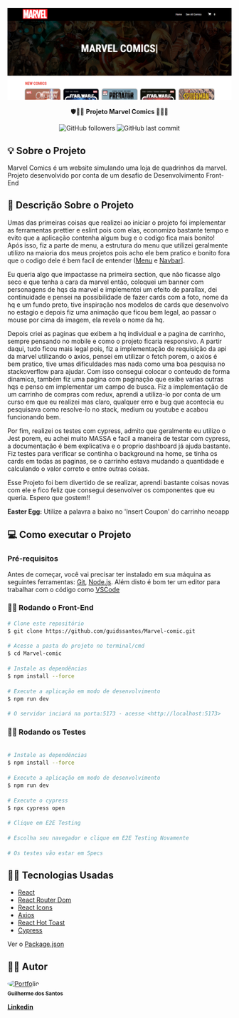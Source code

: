 ![Logo](/src/assets/github/bk_readme.PNG)
 <p align='center'> 🛡️🦸‍♀️ <strong> Projeto Marvel Comics </strong> 🔨🦸‍♂️</p>
 <div display='flex' align='center'>
<img alt="GitHub followers" src="https://img.shields.io/github/followers/guidssantos?style=social"> <img alt="GitHub last commit" src="https://img.shields.io/github/last-commit/guidssantos/Marvel-comic">
</div>

## 💡 Sobre o Projeto
Marvel Comics é um website simulando uma loja de quadrinhos da marvel.  Projeto desenvolvido por conta de um desafio de Desenvolvimento Front-End

## 💭 Descrição Sobre o Projeto
Umas das primeiras coisas que realizei ao iniciar o projeto foi implementar as ferramentas prettier e eslint pois com elas, economizo bastante tempo e evito que a aplicação contenha algum bug e o codigo fica mais bonito! </br> Após isso, fiz a parte de menu, a estrutura do menu que utilizei geralmente utilizo na maioria dos meus projetos pois acho ele bem pratico e bonito fora que o codigo dele é bem facil de entender ([Menu](https://github.com/guidssantos/Marvel-comic/tree/master/src/components/Menu) e [Navbar](https://github.com/guidssantos/Marvel-comic/tree/master/src/components/Navbar)].

Eu queria algo que impactasse na primeira section, que não ficasse algo seco e que tenha a cara da marvel então, coloquei um banner com personagens de hqs da marvel e implementei um efeito de parallax, dei continuidade e pensei na possibilidade de fazer cards com a foto, nome da hq e um fundo preto, tive inspiração nos modelos de cards que desenvolvo no estagio e depois fiz uma animação que ficou bem legal, ao passar o mouse por cima da imagem, ela revela o nome da hq.

Depois criei as paginas que exibem a hq individual e a pagina de carrinho, sempre pensando no mobile e como o projeto ficaria responsivo. A partir daqui, tudo ficou mais legal pois, fiz a implementação de requisição da api da marvel utilizando o axios, pensei em utilizar o fetch porem, o axios é bem pratico, tive umas dificuldades mas nada como uma boa pesquisa no stackoverflow para ajudar. Com isso consegui colocar o conteudo de forma dinamica, também fiz uma pagina com paginação que exibe varias outras hqs e penso em implementar um campo de busca. Fiz a implementação de um carrinho de compras com redux, aprendi a utiliza-lo por conta de um curso em que eu realizei mas claro, qualquer erro e bug que acontecia eu pesquisava como resolve-lo no stack, medium ou youtube e acabou funcionando bem.

Por fim, realizei os testes com cypress, admito que geralmente eu utilizo o Jest porem, eu achei muito MASSA e facil a maneira de testar com cypress, a documentação é bem explicativa e o proprio dashboard já ajuda bastante. Fiz testes para verificar se continha o background na home, se tinha os cards em todas as paginas, se o carrinho estava mudando a quantidade e calculando o valor correto e entre outras coisas.

Esse Projeto foi bem divertido de se realizar, aprendi bastante coisas novas com ele e fico feliz que consegui desenvolver os componentes que eu queria. Espero que gostem!!

<strong>Easter Egg:</strong>
Utilize a palavra a baixo no 'Insert Coupon' do carrinho
neoapp

## 💻 Como executar o Projeto
### Pré-requisitos

Antes de começar, você vai precisar ter instalado em sua máquina as seguintes ferramentas:
[Git](https://git-scm.com), [Node.js](https://nodejs.org/en/). 
Além disto é bom ter um editor para trabalhar com o código como [VSCode](https://code.visualstudio.com/)

### 🧑‍🎨 Rodando o Front-End

```bash
# Clone este repositório
$ git clone https://github.com/guidssantos/Marvel-comic.git

# Acesse a pasta do projeto no terminal/cmd
$ cd Marvel-comic

# Instale as dependências
$ npm install --force

# Execute a aplicação em modo de desenvolvimento
$ npm run dev

# O servidor inciará na porta:5173 - acesse <http://localhost:5173>
```

### 🧑‍🔬 Rodando os Testes

```bash

# Instale as dependências
$ npm install --force

# Execute a aplicação em modo de desenvolvimento
$ npm run dev

# Execute o cypress
$ npx cypress open

# Clique em E2E Testing

# Escolha seu navegador e clique em E2E Testing Novamente

# Os testes vão estar em Specs

```

## 👨‍💻 Tecnologias Usadas
- [React](https://pt-br.reactjs.org/)
- [React Router Dom](https://github.com/remix-run/react-router)
- [React Icons](https://react-icons.github.io/react-icons/)
- [Axios](https://github.com/axios/axios)
- [React Hot Toast](https://react-hot-toast.com/)
- [Cypress](https://www.cypress.io/)

Ver o [Package.json](https://github.com/guidssantos/Marvel-comic/blob/master/package.json)

## 👨‍🚀 Autor
<a href="https://portfolio-guilherme-santos.vercel.app/">
 <img style="border-radius: 50%;" src="https://avatars.githubusercontent.com/u/102676504?s=400&u=6ab0dd04e74e8861422cbfd17a691440204734cd&v=4" width="100px;" alt="Portfolio"/>
 <br />
 <sub><b>Guilherme dos Santos</b></sub></a>
 <p> <b><a href='https://www.linkedin.com/in/guidssantos/'>Linkedin</a></b></p>
